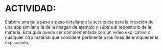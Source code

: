 # ACTIVIDAD:
Elabore una guía paso a paso detallando la secuencia para la creación de una app similar a la de la imagen de ejemplo y súbala al repositorio de la materia. 
Esta guía puede ser complementada con un video explicativo o cualquier otro material que considere pertinente a los fines de enriquecer la explicación.